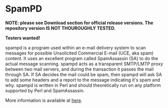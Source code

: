 # SpamPD

__NOTE: please see Download section for official release versions.  The repository version IS NOT THOUROUGHLY TESTED.__

__Testers wanted!__

spampd is a program used within an e-mail delivery system to scan messages for possible Unsolicited Commercial E-mail (UCE, aka spam) content. 
It uses an excellent program called SpamAssassin (SA) to do the actual message scanning. spampd acts as a transparent SMTP/LMTP proxy between 
two mail servers, and during the transaction it passes the mail through SA. If SA decides the mail could be spam, then spampd will ask SA to 
add some headers and a report to the message indicating it's spam and why. spampd is written in Perl and should theoretically run on any 
platform supported by Perl and SpamAssassin.

More information is available at <a href="http://www.worlddesign.com/index.cfm/page/rd/mta/spampd.htm">here</a>.

